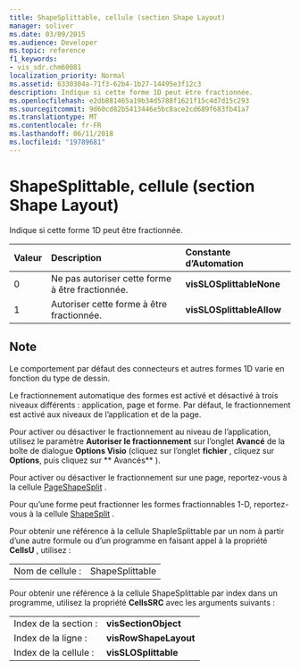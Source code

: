 ```yaml
---
title: ShapeSplittable, cellule (section Shape Layout)
manager: soliver
ms.date: 03/09/2015
ms.audience: Developer
ms.topic: reference
f1_keywords:
- vis_sdr.chm60081
localization_priority: Normal
ms.assetid: 6330304a-71f3-62b4-1b27-14495e3f12c3
description: Indique si cette forme 1D peut être fractionnée.
ms.openlocfilehash: e2db881465a19b34d5788f1621f15c4d7d15c293
ms.sourcegitcommit: 9d60cd82b5413446e5bc8ace2cd689f683fb41a7
ms.translationtype: MT
ms.contentlocale: fr-FR
ms.lasthandoff: 06/11/2018
ms.locfileid: "19789681"
---
```

# <a name="shapesplittable-cell-shape-layout-section"></a>ShapeSplittable, cellule (section Shape Layout)

Indique si cette forme 1D peut être fractionnée. 
  
|**Valeur**|**Description**|**Constante d’Automation**|
|:-----|:-----|:-----|
| 0  <br/> | Ne pas autoriser cette forme à être fractionnée.  <br/> |**visSLOSplittableNone** <br/> |
| 1  <br/> | Autoriser cette forme à être fractionnée.  <br/> |**visSLOSplittableAllow** <br/> |
   
## <a name="remarks"></a>Note

Le comportement par défaut des connecteurs et autres formes 1D varie en fonction du type de dessin. 
  
Le fractionnement automatique des formes est activé et désactivé à trois niveaux différents : application, page et forme. Par défaut, le fractionnement est activé aux niveaux de l’application et de la page. 
  
Pour activer ou désactiver le fractionnement au niveau de l’application, utilisez le paramètre **Autoriser le fractionnement** sur l’onglet **Avancé** de la boîte de dialogue **Options Visio** (cliquez sur l’onglet **fichier** , cliquez sur **Options**, puis cliquez sur ** Avancés** ). 
  
Pour activer ou désactiver le fractionnement sur une page, reportez-vous à la cellule [PageShapeSplit](pageshapesplit-cell-page-layout-section.md) . 
  
Pour qu’une forme peut fractionner les formes fractionnables 1-D, reportez-vous à la cellule [ShapeSplit](shapesplit-cell-shape-layout-section.md) . 
  
Pour obtenir une référence à la cellule ShapleSplittable par un nom à partir d’une autre formule ou d’un programme en faisant appel à la propriété **CellsU** , utilisez : 
  
|||
|:-----|:-----|
| Nom de cellule :  <br/> | ShapeSplittable  <br/> |
   
Pour obtenir une référence à la cellule ShapeSplittable par index dans un programme, utilisez la propriété **CellsSRC** avec les arguments suivants : 
  
|||
|:-----|:-----|
| Index de la section :  <br/> |**visSectionObject** <br/> |
| Index de la ligne :  <br/> |**visRowShapeLayout** <br/> |
| Index de la cellule :  <br/> |**visSLOSplittable** <br/> |
   

